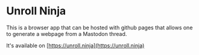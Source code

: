 # Unroll Ninja

This is a browser app that can be hosted with github pages that allows one to generate a webpage from a Mastodon thread.

It's available on [https://unroll.ninja](https://unroll.ninja)